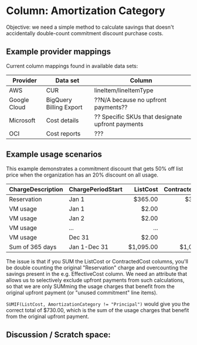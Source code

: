# Column: Amortization Category

Objective: we need a simple method to calculate savings that doesn't accidentally double-count commitment discount purchase costs.

## Example provider mappings

Current column mappings found in available data sets:

| Provider | Data set                 | Column                    |
|----------|--------------------------|---------------------------|
| AWS      | CUR                      | lineItem/lineItemType     |
| Google Cloud | BigQuery Billing Export | ??N/A because no upfront payments??  |
| Microsoft | Cost details             | ?? Specific SKUs that designate upfront payments |
| OCI | Cost reports             | ??? |

## Example usage scenarios

This example demonstrates a commitment discount that gets 50% off list price when the organization has an 20% discount on all usage.

ChargeDescription | ChargePeriodStart | ListCost | ContractedCost | BilledCost | EffectiveCost
---|---|---:|---:|---:|---:
Reservation | Jan 1 | $365.00 | $365.00 | $365.00 | $0.00
VM usage | Jan 1 | $2.00 | $1.80 | $0.00 | $1.00
VM usage | Jan 2 | $2.00 | $1.80 | $0.00 | $1.00
VM usage | ... | ... | ... | ... | ...
VM usage | Dec 31 | $2.00 | $1.80 | $0.00 | $1.00
Sum of 365 days | Jan 1-Dec 31 | $1,095.00 | $1,022.00 | $365 | $365

The issue is that if you SUM the ListCost or ContractedCost columns, you'll be double counting the original "Reservation" charge and overcounting the savings present in the e.g. EffectiveCost column. We need an attribute that allows us to selectively exclude upfront payments from such calculations, so that we are only SUMming the usage charges that benefit from the original upfront payment (or "unused commitment" line items).

`SUMIF(ListCost, AmortizationCategory != "Principal")` would give you the correct total of $730.00, which is the sum of the usage charges that benefit from the original upfront payment.

## Discussion / Scratch space: